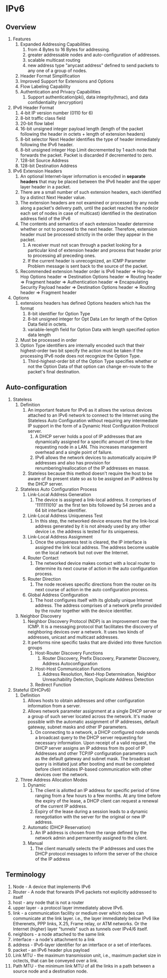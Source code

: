 # IPv6

## Overview
1. Features
   1. Expanded Addressing Capabilities
      1. from 4 Bytes to 16 Bytes for addressing.
      2. greater addressable nodes and auto-configuration of addresses.
      3. scalable multicast routing
      4. new address type "anycast address" defined to send packets to any one of a group of nodes.
   2. Header Format Simplification
   3. Improved Support for Extensions and Options
   4. Flow Labeling Capability
   5. Authentication and Privacy Capabilities
      1. Support authentication(pki), data integrity(hmac), and data confidentiality (encryption)
2. IPv6 Header Format
   1. 4-bit IP version number (0110 for 6)
   2. 8-bit traffic class field
   3. 20-bit flow label
   4. 16-bit unsigned integer payload length (length  of the packet following the header in octets + length of extension headers)
   5. 8-bit selector Next Header identifies the type of header immediately following the IPv6 header.
   6. 8-bit unsigned integer Hop Limit decremented by 1 each node that forwards the packet. Packet is discarded if decremented to zero.
   7. 128-bit Source Address
   8. 128-bit Destination Address
3. IPv6 Extension Headers
   1. An optional Internet-layer information is encoded in **separate headers** that may be placed between the IPv6 header and the upper layer header in a packet.
   2. There are a small number of such extension headers, each identified by a distinct Next Header value. 
   3. The extension headers are not examined or processed by any node along a packet's delivery path, until the packet reaches the node(or each set of nodes in case of multicast) identified in the destination address field of the IPv6
   4. The contents and semantics of each extension header determine whether or not to proceed to the next header. Therefore, extension header must be processed strictly in the order they appear in the packet.
      1. A receiver must not scan through a packet looking for a particular kind of extension header and process that header prior to processing all preceding ones.
      2. If the current header is unrecognized, an ICMP Parameter Problem message is sent back to the source of the packet.
   5. Recommended extension header order is IPv6 header => Hop-by-Hop Options header => Destination Options header => Routing header => Fragment header => Authentication header => Encapsulating Security Payload header => Destination Options header => Routing header => Fragment header
4. Options
   1. extensions headers has defined Options headers which has the format
      1. 8-bit identifier for Option Type
      2. 8-bit unsigned integer for Opt Data Len for length of the Option Data field in octets.
      3. variable-length field for Option Data with length specified option data length
   2. Must be processed in order
   3. Option Type identifiers are internally encoded such that their highest-order two bit specify the action must be taken if the processing IPv6 node does not recognize the Option Type.
      1. Third-highest-order bit of the Option Type specifies whether or not the Option Data of that option can change en-route to the packet's final destination.

## Auto-configuration
1. Stateless
   1. Definition
      1. An important feature for IPv6 as it allows the various devices attached to an IPv6 network to connect to the Internet using the Stateless Auto Configuration without requiring any intermediate IP support in the form of a Dynamic Host Configuration Protocol server. 
         1. A DHCP server holds a pool of IP addresses that are dynamically assigned for a specific amount of time to the requesting node in a LAN. This increases management overhead and a single point of failure. 
         2. IPv6 allows the network devices to automatically acquire IP addresses and also has provision for renumbering/reallocation of the IP addresses en masse. 
      2. Stateless because this method doesn't require the host to be aware of its present state so as to be assigned an IP address by the DHCP server.
   2. Stateless Auto Configuration Process
      1. Link-Local Address Generation
         1. The device is assigned a link-local address. It comprises of '1111111010' as the first ten bits followed by 54 zeroes and a 64 bit interface identifier.
      2. Link-Local Address Uniqueness Test
         1. In this step, the networked device ensures that the link-local address generated by it is not already used by any other device i.e. the address is tested for its uniqueness.
      3. Link-Local Address Assignment
         1. Once the uniqueness test is cleared, the IP interface is assigned the link local address. The address become usable on the local network but not over the Internet.
      4. Router Contact
         1. The networked device makes contact with a local router to determine its next course of action in the auto configuration process.
      5. Router Direction
         1. The node receives specific directions from the router on its next course of action in the auto configuration process.
      6. Global Address Configuration
         1. The host configures itself with its globally unique Internet address. The address comprises of a network prefix provided by the router together with the device identifier.
   3. Neighbor Discovery
      1. Neighbor Discovery Protocol (NDP) is an improvement over the ICMP. It is a messaging protocol that facilitates the discovery of neighboring devices over a network. It uses two kinds of addresses, unicast and multicast addresses. 
      2. It performs nine specific tasks that are divided into three function groups
         1. Host-Router Discovery Functions
            1. Router Discovery, Prefix Discovery, Parameter Discovery, Address Autoconfiguration
         2. Host-Host Communication Functions
            1. Address Resolution, Next-Hop Determination, Neighbor Unreachability Detection, Duplicate Address Detection
         3. Redirect Function
2. Stateful (DHCPv6)
   1. Definition
      1. Allows hosts to obtain addresses and other configuration information from a server.
      2. Allows network parameter assignment at a single DHCP server or a group of such server located across the network. It's made possible with the automatic assignment of IP addresses, default gateway, subnet masks and other IP parameters. 
         1. On connecting to a network, a DHCP configured node sends a broadcast query to the DHCP server requesting for necessary information. Upon receipt of a valid request, the DHCP server assigns an IP address from its pool of IP Addresses and other TCP/IP configuration parameters such as the default gateway and subnet mask. The broadcast query is initiated just after booting and must be completed before client initiates IP-based communication with other devices over the network.
   2. Three Address Allocation Modes
      1. Dynamic
         1. The client is allotted an IP address for specific period of time ranging from a few hours to a few months. At any time before the expiry of the lease, a DHCP client can request a renewal of the current IP address.
         2. Expiry of the lease during a session leads to a dynamic renegotiation with the server for the original or new IP address.
      2. Automatic (DHCP Reservation)
         1. An IP address is chosen from the range defined by the network admin and permanently assigned to the client.
      3. Manual
         1. The client manually selects the IP addresses and uses the DHCP protocol messages to inform the server of the choice of the IP address

## Terminology
1. Node - A device that implements IPv6
2. Router - A node that forwards IPv6 packets not explicitly addressed to itself
3. host - any node that is not a router
4. upper layer - a protocol layer immediately above IPv6.
5. link - a communication facility or medium over which nodes can communicate at the link layer. i.e., the layer immediately below IPv6 like Etherenets, PPP links, X.25, Frame relay, or ATM networks. Or the Internet (higher) layer "tunnels" such as tunnels over IPv4/6 itself.
6. neighbors - a node attached to the same link
7. interface - a node's attachment to a link
8. address - IPv6-layer identifier for an interface or a set of interfaces.
9.  packet - an IPv6 header plus payload
10. Link MTU - the maximum transmission unit, i.e., maximum packet size in octects, that can be conveyed over a link.
11. Path MTU - the minimum link MTU of all the links in a path between a source node and a destination node.


